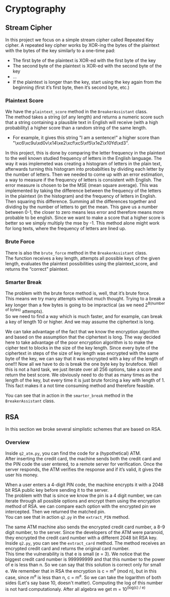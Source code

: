 # Cryptography

## Stream Cipher
In this project we focus on a simple stream cipher called Repeated Key cipher. A repeated key cipher works by XOR-ing the bytes of the plaintext with the bytes of the key similarly to a one-time pad:

* The first byte of the plaintext is XOR-ed with the first byte of the key
* The second byte of the plaintext is XOR-ed with the second byte of the key
* ...
* If the plaintext is longer than the key, start using the key again from the beginning (first it’s first byte, then it’s second byte, etc.)

### Plaintext Score
We have the `plaintext_score` method in the `BreakerAssistant` class.<br/> 
The method takes a string (of any length) and returns a numeric score such that a string containing a plausible text in English will receive (with a high probability) a higher score than a random string of the same length.

* For example, it gives this string "I am a sentence!" a higher score than "\xc6\xc9u\xd0v\x14\xe2\xcf\xc5\xf5\x1eZ\x10Yd\xd3".

In this project, this is done by comparing the letter frequency in the plaintext to the well known studied frequency of letters in the English language.
The way it was implemeted was creating a histogram of letters in the plain text, afterwards turning this histogram into probabilties by dividing each letter by the number of letters. 
Then we needed to come up with an error estimation, a way to measure if the frequency of letters is consistent with English.
The error measure is chosen to be the MSE (mean square average). This was implemented by taking the difference between the frequency of the letters in the plaintext (in the histogram) and the frequency of letters in English. Then squaring this difference.
Summing all the differences together and dividing by the number of letters to get the mean.
This gave us a number between 0-1, the closer to zero means less error and therefore means more probable to be english. Since we want to make a score that a higher score is better so we simply multiply the mse by -1.
This method alone might work for long texts, where the frequency of letters are lined up.

### Brute Force
There is also the `brute_force` method in the `BreakerAssistant` class.<br/>
The function receives a key length, attempts all possible keys of the given length, evaluates the plaintext possibilities using the plaintext_score, and returns the “correct” plaintext.

### Smarter Break
The problem with the brute force method is, well, that it’s brute force.<br/>
This means we try many attempts without much thought. Trying to a break a key longer than a few bytes is going to be impractical (as we need 2<sup>8(number of bytes)</sup> attempts).<br/>
So we need to find a way which is much faster, and for example, can break a key of length 10 or higher. And we may assume the ciphertext is long.

We can take advantage of the fact that we know the encryption algorithm and based on the assumption that the ciphertext is long.
The way decided here to take advantage of the poor encryption algorithm is to make the cipher text to blocks in the size of the key length. Since every byte of the ciphertext in steps of the size of key length was encrypted with the same byte of the key, we can say that it was encrypted with a key of the length of one!!! Now all we have to do is break the one byte key by brutefoce.
Well this is not a hard task, we just iterate over all 256 options, take a score and return the best score.
We obviously need to do that as many times as the length of the key, but every time it is just brute forcing a key with length of 1. This fact makes it a not time consuming method and therefore feasible.

You can see that in action in the `smarter_break` method in the `BreakerAssistant` class.

## RSA
In this section we broke several simplistic schemes that are based on RSA.

### Overview
Inside `q2_atm.py`, you can find the code for a (hypothetical) ATM.<br/>
After inserting the credit card, the machine sends both the credit card and the PIN code the user entered, to a remote server for verification. Once the server responds, the ATM verifies the response and if it’s valid, it gives the user his money.

When a user enters a 4-digit PIN code, the machine encrypts it with a 2048 bit RSA public key before sending it to the server.<br/>
The problem with that is since we know the pin is a 4 digit number, we can iterate through all possible options and encrypt them using the encryption method of RSA. we can compare each option with the encrypted pin we intercepted.
Then we returned the matched pin.<br/>
You can see that in action `q2.py` in the `extract_PIN` method.

The same ATM machine also sends the encrypted credit card number, a 8-9 digit number, to the server. Since the developers of the ATM were paranoid, they encrypted the credit card number with a different 2048 bit RSA key.<br/>
Inside `q2.py`, you can see the `extract_card` method. The method receives an encrypted credit card and returns the original card number.<br/>
This time the vulnerability is that e is small (e = 3).
We notice that the biggest credit card number is 999999999 and that this number to the power of e is less than n.
So we can say that this solution is correct only for small e.
We remember that in RSA the encryption is c = m<sup>e</sup> (mod n), but in this case, since m<sup>e</sup> is less than n, c = m<sup>e</sup>.
So we can take the logarithm of both sides (Let's say base 10, doesn't matter).
Computing the log of this number is not hard computationaly. 
After all algebra we get m = 10<sup>(log(c) / e)</sup>









